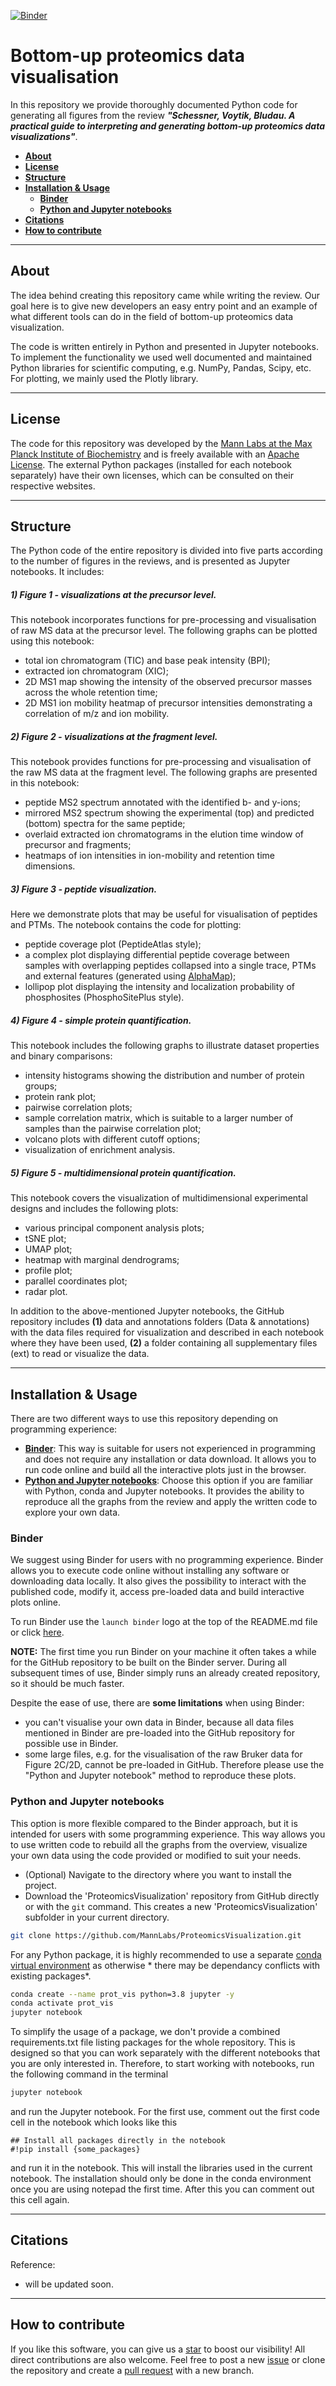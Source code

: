 [![Binder](https://mybinder.org/badge_logo.svg)](https://mybinder.org/v2/gh/MannLabs/ProteomicsVisualization/HEAD?urlpath=tree)

# Bottom-up proteomics data visualisation

In this repository we provide thoroughly documented Python code for generating all figures from the review _**"Schessner, Voytik, Bludau. A practical guide to interpreting and generating bottom-up proteomics data visualizations"**_.

* [**About**](#about)
* [**License**](#license)
* [**Structure**](#structure)
* [**Installation & Usage**](#installation-&-usage)
  * [**Binder**](#binder)
  * [**Python and Jupyter notebooks**](#python-and-jupyter-notebooks)
* [**Citations**](#citations)
* [**How to contribute**](#how-to-contribute)

---
## About

The idea behind creating this repository came while writing the review. Our goal here is to give new developers an easy entry point and an example of what different tools can do in the field of bottom-up proteomics data visualization.

The code is written entirely in Python and presented in Jupyter notebooks. To implement the functionality we used well documented and maintained Python libraries for scientific computing, e.g. NumPy, Pandas, Scipy, etc. For plotting, we mainly used the Plotly library.

---
## License

The code for this repository was developed by the [Mann Labs at the Max Planck Institute of Biochemistry](https://www.biochem.mpg.de/mann) and is freely available with an [Apache License](LICENSE.txt). The external Python packages (installed for each notebook separately) have their own licenses, which can be consulted on their respective websites.

---
## Structure

The Python code of the entire repository is divided into five parts according to the number of figures in the reviews, and is presented as Jupyter notebooks. It includes:

##### 1) Figure 1 - visualizations at the precursor level.

This notebook incorporates functions for pre-processing and visualisation of raw MS data at the precursor level. The following graphs can be plotted using this notebook:
- total ion chromatogram (TIC) and base peak intensity (BPI);
- extracted ion chromatogram (XIC);
- 2D MS1 map showing the intensity of the observed precursor masses across the whole retention time;
- 2D MS1 ion mobility heatmap of precursor intensities demonstrating a correlation of m/z and ion mobility.

##### 2) Figure 2 - visualizations at the fragment level.  

This notebook provides functions for pre-processing and visualisation of the raw MS data at the fragment level. The following graphs are presented in this notebook:
- peptide MS2 spectrum annotated with the identified b- and y-ions;
- mirrored MS2 spectrum showing the experimental (top) and predicted (bottom) spectra for the same peptide;
- overlaid extracted ion chromatograms in the elution time window of precursor and fragments;
- heatmaps of ion intensities in ion-mobility and retention time dimensions.

##### 3) Figure 3 - peptide visualization.

Here we demonstrate plots that may be useful for visualisation of peptides and PTMs. The notebook contains the code for plotting:
- peptide coverage plot (PeptideAtlas style);
- a complex plot displaying differential peptide coverage between samples with overlapping peptides collapsed into a single trace, PTMs and external features (generated using [AlphaMap](https://github.com/MannLabs/alphamap));
- lollipop plot displaying the intensity and localization probability of phosphosites (PhosphoSitePlus style).

##### 4) Figure 4 - simple protein quantification.

This notebook includes the following graphs to illustrate dataset properties and binary comparisons:

- intensity histograms showing the distribution and number of protein groups;
- protein rank plot;
- pairwise correlation plots;
- sample correlation matrix, which is suitable to a larger number of samples than the pairwise correlation plot;
- volcano plots with different cutoff options;
- visualization of enrichment analysis.

##### 5) Figure 5 - multidimensional protein quantification.

This notebook covers the visualization of multidimensional experimental designs and includes the following plots:

- various principal component analysis plots;
- tSNE plot;
- UMAP plot;
- heatmap with marginal dendrograms;
- profile plot;
- parallel coordinates plot;
- radar plot.

In addition to the above-mentioned Jupyter notebooks, the GitHub repository includes **(1)** data and annotations folders (Data & annotations) with the data files required for visualization and described in each notebook where they have been used, **(2)** a folder containing all supplementary files (ext) to read or visualize the data.

---
## Installation & Usage

There are two different ways to use this repository depending on programming experience:

* [**Binder**](#binder): This way is suitable for users not experienced in programming and does not require any installation or data download. It allows you to run code online and build all the interactive plots just in the browser.
* [**Python and Jupyter notebooks**](#python-and-jupyter-notebooks): Choose this option if you are familiar with Python, conda and Jupyter notebooks. It provides the ability to reproduce all the graphs from the review and apply the written code to explore your own data.

### Binder

We suggest using Binder for users with no programming experience. Binder allows you to execute code online without installing any software or downloading data locally. It also gives the possibility to interact with the published code, modify it, access pre-loaded data and build interactive plots online.

To run Binder use the `launch binder` logo at the top of the README.md file or click [here](https://mybinder.org/v2/gh/MannLabs/ProteomicsVisualization/HEAD?urlpath=tree).

**NOTE:** The first time you run Binder on your machine it often takes a while for the GitHub repository to be built on the Binder server. During all subsequent times of use, Binder simply runs an already created repository, so it should be much faster.

Despite the ease of use, there are **some limitations** when using Binder:
- you can't visualise your own data in Binder, because all data files mentioned in Binder are pre-loaded into the GitHub repository for possible use in Binder.
- some large files, e.g. for the visualisation of the raw Bruker data for Figure 2C/2D, cannot be pre-loaded in GitHub. Therefore please use the "Python and Jupyter notebook" method to reproduce these plots.


### Python and Jupyter notebooks

This option is more flexible compared to the Binder approach, but it is intended for users with some programming experience. This way allows you to use written code to rebuild all the graphs from the overview, visualize your own data using the code provided or modified to suit your needs.

- (Optional) Navigate to the directory where you want to install the project.
- Download the 'ProteomicsVisualization' repository from GitHub directly or with the `git` command. This creates a new 'ProteomicsVisualization' subfolder in your current directory.

```bash
git clone https://github.com/MannLabs/ProteomicsVisualization.git
```

For any Python package, it is highly recommended to use a separate [conda virtual environment](https://docs.conda.io/en/latest/) as otherwise * there may be dependancy conflicts with existing packages*.

```bash
conda create --name prot_vis python=3.8 jupyter -y
conda activate prot_vis
jupyter notebook
```

To simplify the usage of a package, we don't provide a combined requirements.txt file listing packages for the whole repository. This is designed so that you can work separately with the different notebooks that you are only interested in. Therefore, to start working with notebooks, run the following command in the terminal

```bash
jupyter notebook
```
and run the Jupyter notebook. For the first use, comment out the first code cell in the notebook which looks like this

```
## Install all packages directly in the notebook  
#!pip install {some_packages}
```

and run it in the notebook. This will install the libraries used in the current notebook. The installation should only be done in the conda environment once you are using notepad the first time. After this you can comment out this cell again.

---
## Citations

Reference:
- will be updated soon.

---
## How to contribute

If you like this software, you can give us a [star](https://github.com/MannLabs/ProteomicsVisualization/stargazers) to boost our visibility! All direct contributions are also welcome. Feel free to post a new [issue](https://github.com/MannLabs/ProteomicsVisualization/issues) or clone the repository and create a [pull request](https://github.com/MannLabs/ProteomicsVisualization/pulls) with a new branch.
